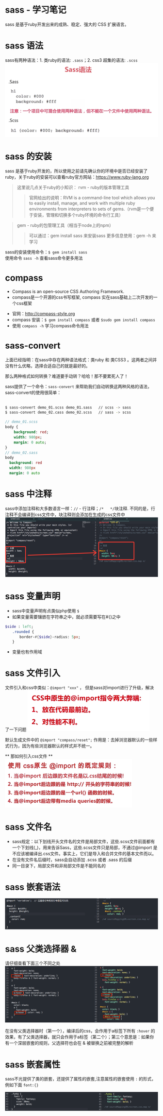 # sass - 学习笔记

sass 是基于ruby开发出来的成熟、稳定、强大的 CSS 扩展语言。

# sass 语法  

sass有两种语法：1. 类ruby的语法: `.sass`；2. css3 超集的语法: `.scss`   
![sass-scss](sass-scss.png)  

# sass 的安装  

sass 是基于ruby开发的，所以使用之前请先确认你的环境中是否已经安装了ruby，关于ruby的安装可以查看ruby官方网站：https://www.ruby-lang.org 
> 这里说几点关于ruby的小知识：
> rvm - ruby的版本管理工具
> > 官网给出的说明：RVM is a command-line tool which allows you to easily install, manage, and work with multiple ruby environments from interpreters to sets of gems.（rvm是一个便于安装，管理和切换多个ruby环境的命令行工具）  

> gem - ruby的包管理工具（相当于node上的npm）
> > 可以通过：gem install sass 来安装sass
> > 更多信息使用：gem -h 来学习   

sass的安装使用命令：`$ gem install sass`   
使用命令 `sass -h` 查看sass命令更多用法   

# compass  
  - Compass is an open-source CSS Authoring Framework.   
  - compass是一个开源的css书写框架, compass 实在sass基础上二次开发的一个css框架     
  * 官网：http://compass-style.org   
  * compass 安装：`$ gem install compass` 或者 `$sudo gem install compass`   
  * 使用 `compass -h` 学习compass命令用法   
  
# sass-convert  

上面已经指明：在sass中存在两种语法格式：类ruby 和 类CSS3 。这两者之间并没有什么优略，选择合适自己的就是最好的。   

那么两种格式如何转换？难道要手动转？哈哈！那不要累死人了！   

sass提供了一个命令：`sass-convert` 来帮助我们自动转换这两种风格的语法，sass-convert的使用很简单：

```bash

$ sass-convert demo_01.scss demo_01.sass   // scss -> sass  
$ sass-convert demo_02.cass demo_02.scss   // sass -> scss   

```   

```sass
// demo_01.scss
body {
    background: red;
    width: 980px;
    margin: 0 auto;
}
// demo_02.sass
body
  background: red
  width: 980px
  margin: 0 auto

```

# sass 中注释
sass中添加注释和大多数语言一样：`//` - 行注释；`/*   */`块注释. 不同的是，行注释不会编译到css文件中，块注释则会添加在生成的css文件中
![](1.png)

# sass 变量声明
* sass中变量声明有点类似php使用 `$`   
* 如果变量需要镶嵌在字符串之中，就必须需要写在#{}之中
```sass
$side : left;
　　.rounded {
　　　　border-#{$side}-radius: 5px;
　　}
```
* 变量也有作用域   

# sass 文件引入 

文件引入和css中类似：`@import "xxx"` ， 但是sass对import进行了升级，解决了一下问题
![](2.png)

默认生成文件中的 `@import "compass/reset";` 作用是：去掉浏览器默认的一些样式行为，因为有些浏览器默认的样式并不统一。

** 那如何引入css文件 **  
![](3.png)

# sass 文件名 

* sass规定：以下划线开头文件名的文件是局部文件，这些.scss文件前面都有一个下划线(_)，用来告诉Sass，这些.scss文件只是局部，不通过@import 是不应该被编译出.css文件。事实上，它们是导入和合并文件的基本文件而以。
* 在没有文件名后缀时，sass会自动添加 .scss 或者 .sass 的后缀       
* 同一目录下，局部文件和非局部文件是不能同名的   

# sass 嵌套语法

![](4.png)

# sass 父类选择器 & 

请仔细查看下面三个不同之处   
![](5.png)  

在没有父类选择器时（第一个），编译后的css，会作用于a标签下所有 `:hover` 的效果，有了父类选择器，就只会作用于a标签（第二个）；第三个意思是：如果你有一个深层嵌套的规则，父选择符也会在 & 被替换之前被完整的解析    

# sass 嵌套属性  

sass不光提供了类的嵌套，还提供了属性的嵌套,注意属性的嵌套使用 `:` 的形式，例如下面 `font:{}`
   
![](6.png)





  



